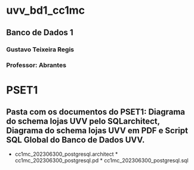 # uvv_bd1_cc1mc

## Banco de Dados 1

### Gustavo Teixeira Regis

### Professor: Abrantes

# PSET1

## Pasta com os documentos do PSET1: Diagrama do schema lojas UVV pelo SQLarchitect, Diagrama do schema lojas UVV em PDF e Script SQL Global do Banco de Dados UVV.

* cc1mc_202306300_postgresql.architect                  * cc1mc_202306300_postgresql.pd                  *  cc1mc_202306300_postgresql.sql
